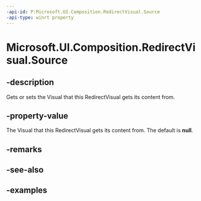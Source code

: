 ```yaml
---
-api-id: P:Microsoft.UI.Composition.RedirectVisual.Source
-api-type: winrt property
---
```


<!-- Property syntax.
public Visual Source { get;  set; }
-->

# Microsoft.UI.Composition.RedirectVisual.Source

## -description

Gets or sets the Visual that this RedirectVisual gets its content from.

## -property-value

The Visual that this RedirectVisual gets its content from. The default is **null**.

## -remarks

## -see-also

## -examples

